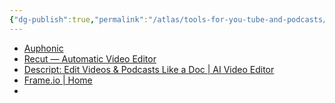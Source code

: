 ```yaml
---
{"dg-publish":true,"permalink":"/atlas/tools-for-you-tube-and-podcasts/","tags":["film-production","🌱"],"updated":"2025-01-03T18:39:20.029-08:00"}
---
```



- [Auphonic](https://auphonic.com/)
- [Recut — Automatic Video Editor](https://getrecut.com/)
- [Descript: Edit Videos & Podcasts Like a Doc \| AI Video Editor](https://www.descript.com/)
- [Frame.io \| Home](https://frame.io/)
- 